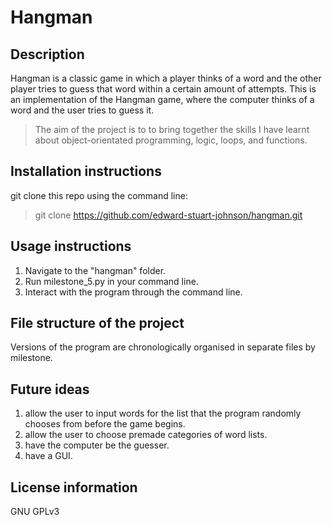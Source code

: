 # Hangman

   ## Description
   Hangman is a classic game in which a player thinks of a word and the other player tries to guess that word within a certain amount of attempts.
   This is an implementation of the Hangman game, where the computer thinks of a word and the user tries to guess it. 
   
   >The aim of the project is to to bring together the skills I have learnt about object-orientated programming, logic, loops, and functions.

##    Installation instructions
git clone this repo using the command line:
>git clone https://github.com/edward-stuart-johnson/hangman.git

##    Usage instructions
1. Navigate to the "hangman" folder.
1. Run milestone_5.py in your command line.
1. Interact with the program through the command line.
   
##    File structure of the project
Versions of the program are chronologically organised in separate files by milestone.

##   Future ideas
1. allow the user to input words for the list that the program randomly chooses from before the game begins.
1. allow the user to choose premade categories of word lists.
1. have the computer be the guesser.
1. have a GUI.

##    License information
GNU GPLv3 
